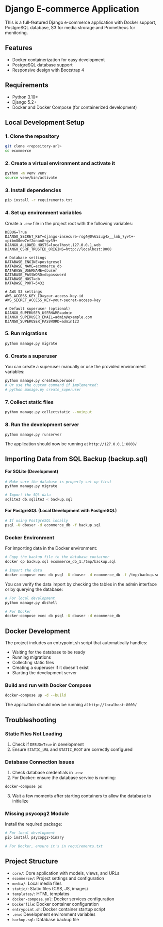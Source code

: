# Django E-commerce Application

This is a full-featured Django e-commerce application with Docker support, PostgreSQL database, S3 for media strorage and Prometheus for monitoring.

## Features

- Docker containerization for easy development
- PostgreSQL database support
- Responsive design with Bootstrap 4

## Requirements

- Python 3.10+
- Django 5.2+
- Docker and Docker Compose (for containerized development)

## Local Development Setup

### 1. Clone the repository

```bash
git clone <repository-url>
cd ecommerce
```

### 2. Create a virtual environment and activate it

```bash
python -m venv venv
source venv/bin/activate
```

### 3. Install dependencies

```bash
pip install -r requirements.txt
```

### 4. Set up environment variables
Create a `.env` file in the project root with the following variables:

```
DEBUG=True
DJANGO_SECRET_KEY=django-insecure-rsg4@0%65zug4x__lmb_7yvt+-=pibn80ew7ef2onan8rqv39+
DJANGO_ALLOWED_HOSTS=localhost,127.0.0.1,web
DJANGO_CSRF_TRUSTED_ORIGINS=http://localhost:8000

# Database settings
DATABASE_ENGINE=postgresql
DATABASE_NAME=ecommerce_db
DATABASE_USERNAME=dbuser
DATABASE_PASSWORD=dbpassword
DATABASE_HOST=db
DATABASE_PORT=5432

# AWS S3 settings
AWS_ACCESS_KEY_ID=your-access-key-id
AWS_SECRET_ACCESS_KEY=your-secret-access-key

# Default superuser (optional)
DJANGO_SUPERUSER_USERNAME=admin
DJANGO_SUPERUSER_EMAIL=admin@example.com
DJANGO_SUPERUSER_PASSWORD=admin123
```

### 5. Run migrations

```bash
python manage.py migrate
```

### 6. Create a superuser
You can create a superuser manually or use the provided environment variables:

```bash
python manage.py createsuperuser
# Or use the custom command if implemented:
# python manage.py create_superuser
```

### 7. Collect static files

```bash
python manage.py collectstatic --noinput
```

### 8. Run the development server

```bash
python manage.py runserver
```

The application should now be running at `http://127.0.0.1:8000/`

## Importing Data from SQL Backup (backup.sql)

#### For SQLite (Development)

```bash
# Make sure the database is properly set up first
python manage.py migrate

# Import the SQL data
sqlite3 db.sqlite3 < backup.sql
```

#### For PostgreSQL (Local Development with PostgreSQL)

```bash
# If using PostgreSQL locally
psql -U dbuser -d ecommerce_db -f backup.sql
```

### Docker Environment

For importing data in the Docker environment:

```bash
# Copy the backup file to the database container
docker cp backup.sql ecommerce_db_1:/tmp/backup.sql

# Import the data
docker-compose exec db psql -U dbuser -d ecommerce_db -f /tmp/backup.sql
```

You can verify the data import by checking the tables in the admin interface or by querying the database:

```bash
# For local development
python manage.py dbshell

# For Docker
docker-compose exec db psql -U dbuser -d ecommerce_db
```

## Docker Development

The project includes an entrypoint.sh script that automatically handles:
- Waiting for the database to be ready
- Running migrations
- Collecting static files
- Creating a superuser if it doesn't exist
- Starting the development server

### Build and run with Docker Compose

```bash
docker-compose up -d --build
```

The application should now be running at `http://localhost:8000/`

## Troubleshooting

### Static Files Not Loading

1. Check if `DEBUG=True` in development
2. Ensure `STATIC_URL` and `STATIC_ROOT` are correctly configured

### Database Connection Issues

1. Check database credentials in `.env`
2. For Docker: ensure the database service is running:

```bash
docker-compose ps
```

3. Wait a few moments after starting containers to allow the database to initialize

### Missing psycopg2 Module

Install the required package:

```bash
# For local development
pip install psycopg2-binary

# For Docker, ensure it's in requirements.txt
```

## Project Structure

- `core/`: Core application with models, views, and URLs
- `ecommerce/`: Project settings and configuration
- `media/`: Local media files
- `static/`: Static files (CSS, JS, images)
- `templates/`: HTML templates
- `docker-compose.yml`: Docker services configuration
- `Dockerfile`: Docker container configuration
- `entrypoint.sh`: Docker container startup script
- `.env`: Development environment variables
- `backup.sql`: Database backup file
